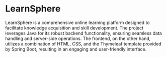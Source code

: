 # LearnSphere
LearnSphere is a comprehensive online learning platform designed to facilitate knowledge acquisition and skill development. The
project leverages Java for its robust backend functionality, ensuring seamless data handling and server-side operations. The frontend,
on the other hand, utilizes a combination of HTML, CSS, and the Thymeleaf template provided by Spring Boot, resulting in an engaging
and user-friendly interface.
